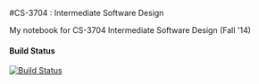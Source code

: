 #CS-3704 : Intermediate Software Design

My notebook for CS-3704 Intermediate Software Design (Fall '14)

#### Build Status
[![Build Status](https://www.gitbook.io/button/status/book/rconnors/intermediate-software-design-notebook)](https://www.gitbook.io/book/rconnors/intermediate-software-design-notebook/activity)



